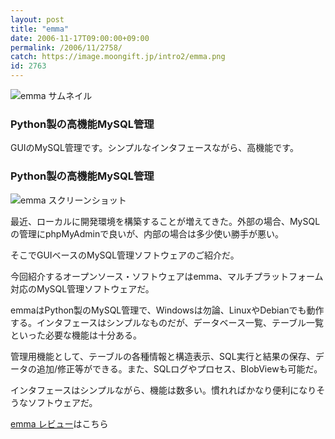 ```yaml
---
layout: post
title: "emma"
date: 2006-11-17T09:00:00+09:00
permalink: /2006/11/2758/
catch: https://image.moongift.jp/intro2/emma.png
id: 2763
---
```

 ![emma サムネイル](https://image.moongift.jp/intro2/emma.t.png "emma サムネイル")
  

### Python製の高機能MySQL管理
  
GUIのMySQL管理です。シンプルなインタフェースながら、高機能です。  
<!--more-->  

### Python製の高機能MySQL管理
  

![emma スクリーンショット](https://image.moongift.jp/intro2/emma.png "emma スクリーンショット")

  

最近、ローカルに開発環境を構築することが増えてきた。外部の場合、MySQLの管理にphpMyAdminで良いが、内部の場合は多少使い勝手が悪い。

  

そこでGUIベースのMySQL管理ソフトウェアのご紹介だ。

  

今回紹介するオープンソース・ソフトウェアはemma、マルチプラットフォーム対応のMySQL管理ソフトウェアだ。

  

emmaはPython製のMySQL管理で、Windowsは勿論、LinuxやDebianでも動作する。インタフェースはシンプルなものだが、データベース一覧、テーブル一覧といった必要な機能は十分ある。

  

管理用機能として、テーブルの各種情報と構造表示、SQL実行と結果の保存、データの追加/修正等ができる。また、SQLログやプロセス、BlobViewも可能だ。

  

インタフェースはシンプルながら、機能は数多い。慣れればかなり便利になりそうなソフトウェアだ。

  

[emma レビュー](http://oss.moongift.jp/review/i-2759.html)はこちら

